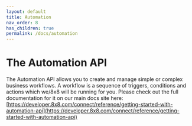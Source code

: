 ```yaml
---
layout: default
title: Automation
nav_order: 8
has_children: true
permalink: /docs/automation
---
```


# The Automation API

The Automation API allows you to create and manage simple or complex business workflows. A workflow is a sequence of triggers, conditions and actions which we/8x8 will be running for you.
Please check out the full documentation for it on our main docs site here: [https://developer.8x8.com/connect/reference/getting-started-with-automation-api](https://developer.8x8.com/connect/reference/getting-started-with-automation-api)
